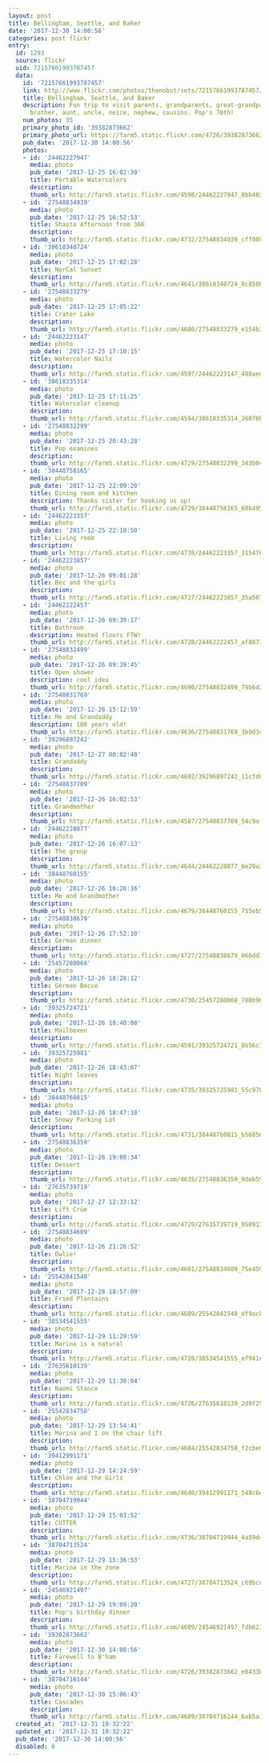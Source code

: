 ```yaml
---
layout: post
title: Bellingham, Seattle, and Baker
date: '2017-12-30 14:00:56'
categories: post flickr
entry:
  id: 1293
  source: flickr
  uid: 72157661993787457
  data:
    id: '72157661993787457'
    link: http://www.flickr.com/photos/thenobot/sets/72157661993787457/
    title: Bellingham, Seattle, and Baker
    description: Fun trip to visit parents, grandparents, great-grandparents, sister,
      brother, aunt, uncle, neice, nephew, cousins. Pop's 70th!
    num_photos: 35
    primary_photo_id: '39382873662'
    primary_photo_url: https://farm5.static.flickr.com/4726/39382873662_e8433bce8c_m.jpg
    pub_date: '2017-12-30 14:00:56'
    photos:
    - id: '24462227947'
      media: photo
      pub_date: '2017-12-25 16:02:30'
      title: Portable Watercolors
      description: 
      thumb_url: http://farm5.static.flickr.com/4598/24462227947_8bb403ab66_s.jpg
    - id: '27548834939'
      media: photo
      pub_date: '2017-12-25 16:52:53'
      title: Shasta Afternoon from 36K
      description: 
      thumb_url: http://farm5.static.flickr.com/4732/27548834939_cff0080b74_s.jpg
    - id: '38618340724'
      media: photo
      pub_date: '2017-12-25 17:02:28'
      title: NorCal Sunset
      description: 
      thumb_url: http://farm5.static.flickr.com/4641/38618340724_8c850b3499_s.jpg
    - id: '27548833279'
      media: photo
      pub_date: '2017-12-25 17:05:22'
      title: Crater Lake
      description: 
      thumb_url: http://farm5.static.flickr.com/4680/27548833279_e154b35929_s.jpg
    - id: '24462223147'
      media: photo
      pub_date: '2017-12-25 17:10:15'
      title: Watercolor Nails
      description: 
      thumb_url: http://farm5.static.flickr.com/4597/24462223147_488aed8991_s.jpg
    - id: '38618335314'
      media: photo
      pub_date: '2017-12-25 17:11:25'
      title: Watercolor cleanup
      description: 
      thumb_url: http://farm5.static.flickr.com/4594/38618335314_36076bf7fd_s.jpg
    - id: '27548832299'
      media: photo
      pub_date: '2017-12-25 20:43:28'
      title: Pop examines
      description: 
      thumb_url: http://farm5.static.flickr.com/4729/27548832299_343b04d0c2_s.jpg
    - id: '38448758165'
      media: photo
      pub_date: '2017-12-25 22:09:20'
      title: Dining room and kitchen
      description: Thanks sister for hooking us up!
      thumb_url: http://farm5.static.flickr.com/4729/38448758165_60b4957d0c_s.jpg
    - id: '24462223357'
      media: photo
      pub_date: '2017-12-25 22:10:50'
      title: Living room
      description: 
      thumb_url: http://farm5.static.flickr.com/4738/24462223357_315476ef89_s.jpg
    - id: '24462223857'
      media: photo
      pub_date: '2017-12-26 09:01:28'
      title: Bec and the girls
      description: 
      thumb_url: http://farm5.static.flickr.com/4727/24462223857_35a507b82f_s.jpg
    - id: '24462222457'
      media: photo
      pub_date: '2017-12-26 09:39:17'
      title: Bathroom
      description: Heated floors FTW!
      thumb_url: http://farm5.static.flickr.com/4728/24462222457_af8873edf9_s.jpg
    - id: '27548832499'
      media: photo
      pub_date: '2017-12-26 09:39:45'
      title: Open shower
      description: cool idea
      thumb_url: http://farm5.static.flickr.com/4690/27548832499_79b6d2c7b6_s.jpg
    - id: '27548831769'
      media: photo
      pub_date: '2017-12-26 15:12:59'
      title: Me and Grandaddy
      description: 100 years old!
      thumb_url: http://farm5.static.flickr.com/4636/27548831769_3b9d3ceda2_s.jpg
    - id: '39296897242'
      media: photo
      pub_date: '2017-12-27 00:02:48'
      title: Grandaddy
      description: 
      thumb_url: http://farm5.static.flickr.com/4692/39296897242_11cfd0f070_s.jpg
    - id: '27548837709'
      media: photo
      pub_date: '2017-12-26 16:02:53'
      title: Grandmother
      description: 
      thumb_url: http://farm5.static.flickr.com/4587/27548837709_54c9af0dbd_s.jpg
    - id: '24462228877'
      media: photo
      pub_date: '2017-12-26 16:07:13'
      title: The group
      description: 
      thumb_url: http://farm5.static.flickr.com/4644/24462228877_6e29a3f74a_s.jpg
    - id: '38448760155'
      media: photo
      pub_date: '2017-12-26 16:26:16'
      title: Me and Grandmother
      description: 
      thumb_url: http://farm5.static.flickr.com/4679/38448760155_755eb59a6b_s.jpg
    - id: '27548838679'
      media: photo
      pub_date: '2017-12-26 17:52:10'
      title: German dinner
      description: 
      thumb_url: http://farm5.static.flickr.com/4727/27548838679_066dd3e92e_s.jpg
    - id: '25457280068'
      media: photo
      pub_date: '2017-12-26 18:28:12'
      title: German Bocce
      description: 
      thumb_url: http://farm5.static.flickr.com/4730/25457280068_780b969f26_s.jpg
    - id: '39325724721'
      media: photo
      pub_date: '2017-12-26 18:40:08'
      title: Mailboxen
      description: 
      thumb_url: http://farm5.static.flickr.com/4591/39325724721_8b56c1b17f_s.jpg
    - id: '39325725981'
      media: photo
      pub_date: '2017-12-26 18:43:07'
      title: Night leaves
      description: 
      thumb_url: http://farm5.static.flickr.com/4735/39325725981_55c978e367_s.jpg
    - id: '38448760815'
      media: photo
      pub_date: '2017-12-26 18:47:18'
      title: Snowy Parking Lot
      description: 
      thumb_url: http://farm5.static.flickr.com/4731/38448760815_b56856e786_s.jpg
    - id: '27548836359'
      media: photo
      pub_date: '2017-12-26 19:08:34'
      title: Dessert
      description: 
      thumb_url: http://farm5.static.flickr.com/4635/27548836359_9deb594da6_s.jpg
    - id: '27635739719'
      media: photo
      pub_date: '2017-12-27 12:33:12'
      title: Lift Crüe
      description: 
      thumb_url: http://farm5.static.flickr.com/4729/27635739719_95891348bb_s.jpg
    - id: '27548834609'
      media: photo
      pub_date: '2017-12-26 21:26:52'
      title: Owlie!
      description: 
      thumb_url: http://farm5.static.flickr.com/4601/27548834609_75e4592fd7_s.jpg
    - id: '25542841548'
      media: photo
      pub_date: '2017-12-28 18:57:09'
      title: Fried Plantains
      description: 
      thumb_url: http://farm5.static.flickr.com/4689/25542841548_df9acba3fe_s.jpg
    - id: '38534541555'
      media: photo
      pub_date: '2017-12-29 11:29:59'
      title: Marina is a natural
      description: 
      thumb_url: http://farm5.static.flickr.com/4728/38534541555_ef941e3330_s.jpg
    - id: '27635610139'
      media: photo
      pub_date: '2017-12-29 11:30:04'
      title: Naomi Stance
      description: 
      thumb_url: http://farm5.static.flickr.com/4726/27635610139_2d9f25317d_s.jpg
    - id: '25542834758'
      media: photo
      pub_date: '2017-12-29 13:54:41'
      title: Marina and I on the chair lift
      description: 
      thumb_url: http://farm5.static.flickr.com/4684/25542834758_f2cbe0c52d_s.jpg
    - id: '39412991171'
      media: photo
      pub_date: '2017-12-29 14:24:59'
      title: Chloe and the Girls
      description: 
      thumb_url: http://farm5.static.flickr.com/4640/39412991171_548c6ef4fd_s.jpg
    - id: '38704719944'
      media: photo
      pub_date: '2017-12-29 15:03:52'
      title: CUTTER
      description: 
      thumb_url: http://farm5.static.flickr.com/4736/38704719944_4a59d4b3a4_s.jpg
    - id: '38704713524'
      media: photo
      pub_date: '2017-12-29 15:36:53'
      title: Marina in the zone
      description: 
      thumb_url: http://farm5.static.flickr.com/4727/38704713524_c69bcdb706_s.jpg
    - id: '24546921497'
      media: photo
      pub_date: '2017-12-29 19:09:20'
      title: Pop's birthday dinner
      description: 
      thumb_url: http://farm5.static.flickr.com/4689/24546921497_fdb6237c6f_s.jpg
    - id: '39382873662'
      media: photo
      pub_date: '2017-12-30 14:00:56'
      title: Farewell to B'ham
      description: 
      thumb_url: http://farm5.static.flickr.com/4726/39382873662_e8433bce8c_s.jpg
    - id: '38704716144'
      media: photo
      pub_date: '2017-12-30 15:06:43'
      title: Cascades
      description: 
      thumb_url: http://farm5.static.flickr.com/4689/38704716144_6ab5a1f9f5_s.jpg
  created_at: '2017-12-31 19:32:22'
  updated_at: '2017-12-31 19:32:22'
  pub_date: '2017-12-30 14:00:56'
  disabled: 0
---
```

